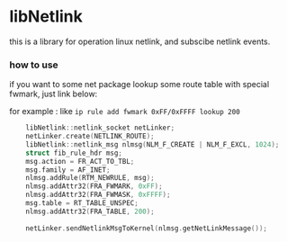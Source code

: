 # libNetlink
this is a library for operation linux netlink, and subscibe netlink events.

### how to use
if you want to some net package lookup some route table with special fwmark, just link below:

for example : like `ip rule add fwmark 0xFF/0xFFFF lookup 200`

```cpp
    libNetlink::netlink_socket netLinker;
    netLinker.create(NETLINK_ROUTE); 
    libNetlink::netlink_msg nlmsg(NLM_F_CREATE | NLM_F_EXCL, 1024);
    struct fib_rule_hdr msg;
    msg.action = FR_ACT_TO_TBL;
    msg.family = AF_INET;
    nlmsg.addRule(RTM_NEWRULE, msg);
    nlmsg.addAttr32(FRA_FWMARK, 0xFF);
    nlmsg.addAttr32(FRA_FWMASK, 0xFFFF);
    msg.table = RT_TABLE_UNSPEC;
    nlmsg.addAttr32(FRA_TABLE, 200);
    
    netLinker.sendNetlinkMsgToKernel(nlmsg.getNetLinkMessage());  
```
